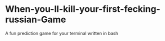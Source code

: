 # When-you-ll-kill-your-first-fecking-russian-Game
A fun prediction game for your terminal written in bash 
